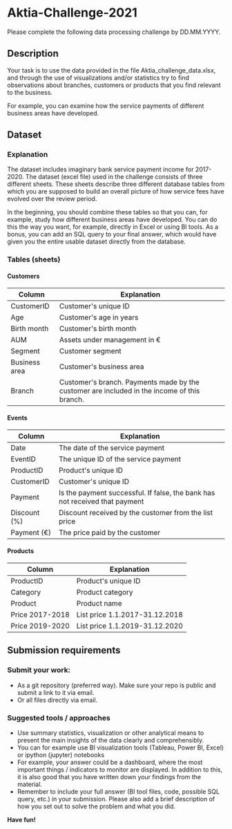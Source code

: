 # Aktia-Challenge-2021

Please complete the following data processing challenge by DD.MM.YYYY.

## Description
Your task is to use the data provided in the file Aktia_challenge_data.xlsx, and through the use of visualizations and/or statistics try to find observations about branches, customers or products that you find relevant to the business.  

For example, you can examine how the service payments of different business areas have developed.

## Dataset
### Explanation
The dataset includes imaginary bank service payment income for 2017-2020. The dataset (excel file) used in the challenge consists of three different sheets. These sheets describe three different database tables from which you are supposed to build an overall picture of how service fees have evolved over the review period. 

In the beginning, you should combine these tables so that you can, for example, study how different business areas have developed. You can do this the way you want, for example, directly in Excel or using BI tools. As a bonus, you can add an SQL query to your final answer, which would have given you the entire usable dataset directly from the database.

### Tables (sheets)
#### Customers
Column | Explanation
------------ | -------------
CustomerID | Customer's unique ID
Age | Customer's age in years
Birth month | Customer's birth month
AUM | Assets under management in €
Segment | Customer segment
Business area | Customer's business area
Branch | Customer's branch. Payments made by the customer are included in the income of this branch.

#### Events
Column | Explanation
------------ | -------------
Date | The date of the service payment
EventID |The unique ID of the service payment
ProductID | Product's unique ID
CustomerID | Customer's unique ID
Payment | Is the payment successful. If false, the bank has not received that payment
Discount (%) | Discount received by the customer from the list price
Payment (€) | The price paid by the customer

#### Products
Column | Explanation
------------ | -------------
ProductID | Product's unique ID
Category | Product category
Product | Product name
Price 2017-2018 | List price 1.1.2017-31.12.2018
Price 2019-2020 | List price 1.1.2019-31.12.2020

## Submission requirements
### Submit your work:
* As a git repository (preferred way). Make sure your repo is public and submit a link to it via email.
* Or all files directly via email.

### Suggested tools / approaches

* Use summary statistics, visualization or other analytical means to present the main insights of the data clearly and comprehensibly. 
* You can for example use BI visualization tools (Tableau, Power BI, Excel) or ipython (jupyter) notebooks
* For example, your answer could be a dashboard, where the most important things / indicators to monitor are displayed. In addition to this, it is also good that you have written down your findings from the material.
* Remember to include your full answer (BI tool files, code, possible SQL query, etc.) in your submission. Please also add a brief description of how you set out to solve the problem and what you did. 

**Have fun!**
